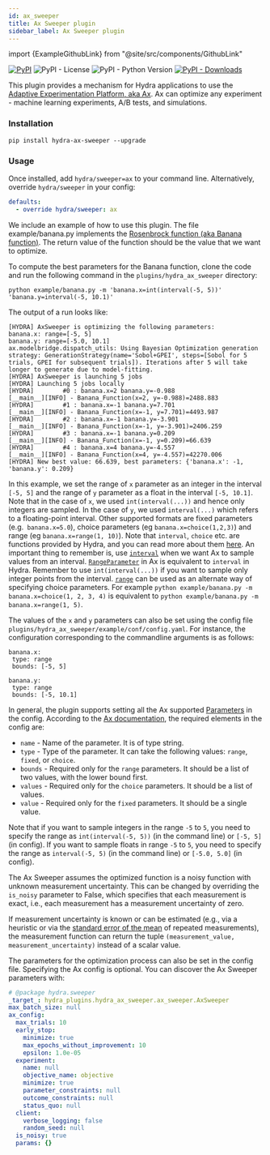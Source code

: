 ```yaml
---
id: ax_sweeper
title: Ax Sweeper plugin
sidebar_label: Ax Sweeper plugin
---
```


import {ExampleGithubLink} from "@site/src/components/GithubLink"

[![PyPI](https://img.shields.io/pypi/v/hydra-ax-sweeper)](https://img.shields.io/pypi/v/hydra-ax-sweeper)
![PyPI - License](https://img.shields.io/pypi/l/hydra-ax-sweeper)
![PyPI - Python Version](https://img.shields.io/pypi/pyversions/hydra-ax-sweeper)
[![PyPI - Downloads](https://img.shields.io/pypi/dm/hydra-ax-sweeper.svg)](https://pypistats.org/packages/hydra-ax-sweeper)<ExampleGithubLink text="Example application" to="plugins/hydra_ax_sweeper/example"/><ExampleGithubLink text="Plugin source" to="plugins/hydra_ax_sweeper"/>


This plugin provides a mechanism for Hydra applications to use the [Adaptive Experimentation Platform, aka Ax](https://ax.dev/). Ax can optimize any experiment - machine learning experiments, A/B tests, and simulations.

### Installation
```commandline
pip install hydra-ax-sweeper --upgrade
```

### Usage
Once installed, add `hydra/sweeper=ax` to your command line. Alternatively, override `hydra/sweeper` in your config:

```yaml
defaults:
  - override hydra/sweeper: ax
```

We include an example of how to use this plugin. The file <GithubLink to="plugins/hydra_ax_sweeper/example/banana.py">example/banana.py</GithubLink>
implements the [Rosenbrock function (aka Banana function)](https://en.wikipedia.org/wiki/Rosenbrock_function).
The return value of the function should be the value that we want to optimize.


To compute the best parameters for the Banana function, clone the code and run the following command in the `plugins/hydra_ax_sweeper` directory:

```
python example/banana.py -m 'banana.x=int(interval(-5, 5))' 'banana.y=interval(-5, 10.1)'
```

The output of a run looks like:

```
[HYDRA] AxSweeper is optimizing the following parameters:
banana.x: range=[-5, 5]
banana.y: range=[-5.0, 10.1]
ax.modelbridge.dispatch_utils: Using Bayesian Optimization generation strategy: GenerationStrategy(name='Sobol+GPEI', steps=[Sobol for 5 trials, GPEI for subsequent trials]). Iterations after 5 will take longer to generate due to model-fitting.
[HYDRA] AxSweeper is launching 5 jobs
[HYDRA] Launching 5 jobs locally
[HYDRA]        #0 : banana.x=2 banana.y=-0.988
[__main__][INFO] - Banana_Function(x=2, y=-0.988)=2488.883
[HYDRA]        #1 : banana.x=-1 banana.y=7.701
[__main__][INFO] - Banana_Function(x=-1, y=7.701)=4493.987
[HYDRA]        #2 : banana.x=-1 banana.y=-3.901
[__main__][INFO] - Banana_Function(x=-1, y=-3.901)=2406.259
[HYDRA]        #3 : banana.x=-1 banana.y=0.209
[__main__][INFO] - Banana_Function(x=-1, y=0.209)=66.639
[HYDRA]        #4 : banana.x=4 banana.y=-4.557
[__main__][INFO] - Banana_Function(x=4, y=-4.557)=42270.006
[HYDRA] New best value: 66.639, best parameters: {'banana.x': -1, 'banana.y': 0.209}
```

In this example, we set the range of `x` parameter as an integer in the interval `[-5, 5]` and the range of `y` parameter as a float in the interval `[-5, 10.1]`. Note that in the case of `x`, we used `int(interval(...))` and hence only integers are sampled. In the case of `y`, we used `interval(...)` which refers to a floating-point interval. Other supported formats are fixed parameters (e.g.` banana.x=5.0`), choice parameters (eg `banana.x=choice(1,2,3)`) and range (eg `banana.x=range(1, 10)`). Note that `interval`, `choice` etc. are functions provided by Hydra, and you can read more about them [here](https://hydra.cc/docs/next/advanced/override_grammar/extended/). An important thing to remember is, use [`interval`](https://hydra.cc/docs/next/advanced/override_grammar/extended/#interval-sweep) when we want Ax to sample values from an interval. [`RangeParameter`](https://ax.dev/api/ax.html#ax.RangeParameter) in Ax is equivalent to `interval` in Hydra. Remember to use `int(interval(...))` if you want to sample only integer points from the interval. [`range`](https://hydra.cc/docs/next/advanced/override_grammar/extended/#range-sweep) can be used as an alternate way of specifying choice parameters. For example `python example/banana.py -m banana.x=choice(1, 2, 3, 4)` is equivalent to `python example/banana.py -m banana.x=range(1, 5)`.


The values of the `x` and `y` parameters can also be set using the config file `plugins/hydra_ax_sweeper/example/conf/config.yaml`. For instance, the configuration corresponding to the commandline arguments is as follows:

```
banana.x:
 type: range
 bounds: [-5, 5]

banana.y:
 type: range
 bounds: [-5, 10.1]
```

In general, the plugin supports setting all the Ax supported [Parameters](https://ax.dev/api/core.html?highlight=range#module-ax.core.parameter) in the config. According to the [Ax documentation](https://ax.dev/api/service.html#ax.service.ax_client.AxClient.create_experiment), the required elements in the config are:

* `name` - Name of the parameter. It is of type string.
* `type` - Type of the parameter. It can take the following values: `range`, `fixed`, or `choice`.
* `bounds` - Required only for the `range` parameters. It should be a list of two values, with the lower bound first.
* `values` - Required only for the `choice` parameters. It should be a list of values.
* `value` - Required only for the `fixed` parameters. It should be a single value.

Note that if you want to sample integers in the range `-5` to `5`, you need to specify the range as `int(interval(-5, 5))` (in the command line) or `[-5, 5]` (in config). If you want to sample floats in range `-5` to `5`, you need to specify the range as `interval(-5, 5)` (in the command line) or `[-5.0, 5.0]` (in config).

The Ax Sweeper assumes the optimized function is a noisy function with unknown measurement uncertainty.
This can be changed by overriding the `is_noisy` parameter to False, which specifies that each measurement is exact, i.e., each measurement has a measurement uncertainty of zero.

If measurement uncertainty is known or can be estimated (e.g., via a heuristic or via the [standard error of the mean](https://en.wikipedia.org/wiki/Standard_error) of repeated measurements), the measurement function can return the tuple `(measurement_value, measurement_uncertainty)` instead of a scalar value.

The parameters for the optimization process can also be set in the config file. Specifying the Ax config is optional. You can discover the Ax Sweeper parameters with:

```yaml title="$ python your_app.py hydra/sweeper=ax --cfg hydra -p hydra.sweeper"
# @package hydra.sweeper
_target_: hydra_plugins.hydra_ax_sweeper.ax_sweeper.AxSweeper
max_batch_size: null
ax_config:
  max_trials: 10
  early_stop:
    minimize: true
    max_epochs_without_improvement: 10
    epsilon: 1.0e-05
  experiment:
    name: null
    objective_name: objective
    minimize: true
    parameter_constraints: null
    outcome_constraints: null
    status_quo: null
  client:
    verbose_logging: false
    random_seed: null
  is_noisy: true
  params: {}
```
